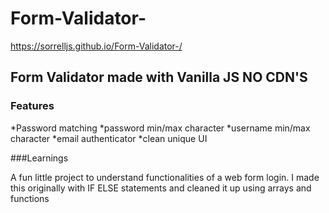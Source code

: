 # Form-Validator-
https://sorrelljs.github.io/Form-Validator-/


## Form Validator made with Vanilla JS NO CDN'S

### Features
*Password matching
*password min/max character
*username min/max character
*email authenticator 
*clean unique UI




###Learnings

A fun little project to understand functionalities of a web form login. I made this originally with IF ELSE statements and cleaned it up using arrays and functions
